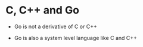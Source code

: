# C, C++ and Go

- Go is not a derivative of C or C++

- Go is also a system level language like C and C++
